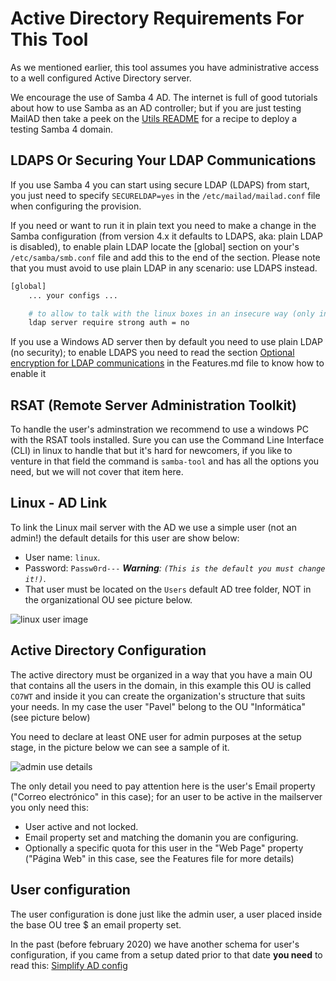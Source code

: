 # Active Directory Requirements For This Tool

As we mentioned earlier, this tool assumes you have administrative access to a well configured Active Directory server.

We encourage the use of Samba 4 AD. The internet is full of good tutorials about how to use Samba as an AD controller; but if you are just testing MailAD then take a peek on the [Utils README](utils/README.md) for a recipe to deploy a testing Samba 4 domain.

## LDAPS Or Securing Your LDAP Communications

If you use Samba 4 you can start using secure LDAP (LDAPS) from start, you just need to specify `SECURELDAP=yes` in the `/etc/mailad/mailad.conf` file when configuring the provision.

If you need or want to run it in plain text you need to make a change in the Samba configuration (from version 4.x it defaults to LDAPS, aka: plain LDAP is disabled), to enable plain LDAP locate the [global] section on your's `/etc/samba/smb.conf` file and add this to the end of the section. Please note that you must avoid to use plain LDAP in any scenario: use LDAPS instead.

``` sh
[global]
    ... your configs ...

    # to allow to talk with the linux boxes in an insecure way (only in DMZ envs)
    ldap server require strong auth = no

```

If you use a Windows AD server then by default you need to use plain LDAP (no security); to enable LDAPS you need to read the section [Optional encryption for LDAP communications](Features.md#optional-encryption-for-LDAP-communications) in the Features.md file to know how to enable it

## RSAT (Remote Server Administration Toolkit)

To handle the user's adminstration we recommend to use a windows PC with the RSAT tools installed. Sure you can use the Command Line Interface (CLI) in linux to handle that but it's hard for newcomers, if you like to venture in that field the command is `samba-tool` and has all the options you need, but we will not cover that item here.

## Linux - AD Link

To link the Linux mail server with the AD we use a simple user (not an admin!) the default details for this user are show below:

- User name: `linux`.
- Password: `Passw0rd---` _**Warning**: `(This is the default you must change it!)`_.
- That user must be located on the `Users` default AD tree folder, NOT in the organizational OU see picture below.

![linux user image](imgs/sample_ad_listing_linux_user.png)

## Active Directory Configuration

The active directory must be organized in a way that you have a main OU that contains all the users in the domain, in this example this OU is called `CO7WT` and inside it you can create the organization's structure that suits your needs. In my case the user "Pavel" belong to the OU "Informática" (see picture below)

You need to declare at least ONE user for admin purposes at the setup stage, in the picture below we can see a sample of it.

![admin use details](imgs/admin_user_details.png)

The only detail you need to pay attention here is the user's Email property ("Correo electrónico" in this case); for an user to be active in the mailserver you only need this:

- User active and not locked.
- Email property set and matching the domanin you are configuring.
- Optionally a specific quota for this user in the "Web Page" property ("Página Web" in this case, see the Features file for more details)

## User configuration

The user configuration is done just like the admin user, a user placed inside the base OU tree $ an email property set.

In the past (before february 2020) we have another schema for user's configuration, if you came from a setup dated prior to that date **you need** to read this: [Simplify AD config](Simplify_AD_config.md)
